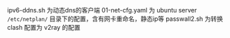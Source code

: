 ipv6-ddns.sh 为动态dns的客户端
01-net-cfg.yaml 为 ubuntu server `/etc/netplan/` 目录下的配置，含有网卡重命名，静态ip等
passwall2.sh 为转换 clash 配置为 v2ray 的配置